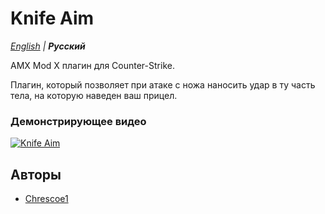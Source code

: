 # Knife Aim

_[English](README.md) | **Русский**_

AMX Mod X плагин для Counter-Strike.

Плагин, который позволяет при атаке с ножа наносить удар в ту часть тела, на которую наведен ваш прицел.

### Демонстрирующее видео
[![Knife Aim](https://img.youtube.com/vi/vzlN8SYDIyI/0.jpg)](https://youtu.be/vzlN8SYDIyI)

## Авторы
- [Chrescoe1](https://github.com/Chrescoe1)
